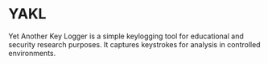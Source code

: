 # YAKL
Yet Another Key Logger is a simple keylogging tool for educational and security research purposes. It captures keystrokes for analysis in controlled environments.
